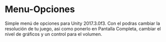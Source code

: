 # Menu-Opciones

Simple menú de opciones para Unity 2017.3.0f3. Con el podras cambiar la resolución de tu juego, asi como ponerlo en Pantalla Completa, cambiar el nivel de gráficos y un control para el volumen.
